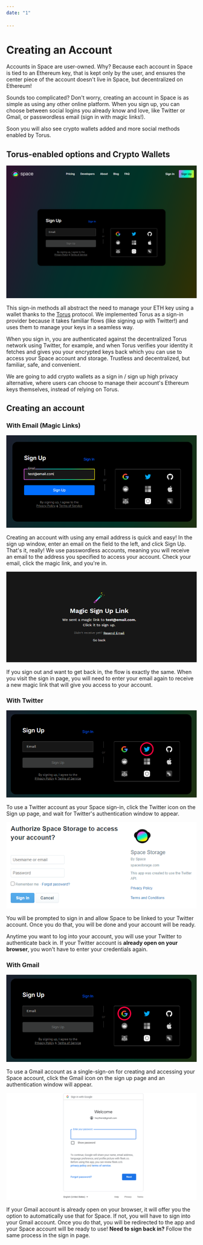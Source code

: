 ```yaml
---
date: "1"

---
```

# Creating an Account

Accounts in Space are user-owned. Why? Because each account in Space is tied to an Ethereum key, that is kept only by the user, and ensures the center piece of the account doesn't live in Space, but decentralized on Ethereum!

Sounds too complicated? Don't worry, creating an account in Space is as simple as using any other online platform. When you sign up, you can choose between social logins you already know and love, like Twitter or Gmail, or passwordless email (sign in with magic links!). 

Soon you will also see crypto wallets added and more social methods enabled by Torus.

## Torus-enabled options and Crypto Wallets

![](imgs/creating-account.png)

This sign-in methods all abstract the need to manage your ETH key using a wallet thanks to the [Torus](https://tor.us/) protocol. We implemented Torus as a sign-in provider because it takes familiar flows (like signing up with Twitter!) and uses them to manage your keys in a seamless way. 

When you sign in, you are authenticated against the decentralized Torus network using Twitter, for example, and when Torus verifies your identity it fetches and gives you your encrypted keys back which you can use to access your Space account and storage. Trustless and decentralized, but familiar, safe, and convenient.

We are going to add crypto wallets as a sign in / sign up high privacy alternative, where users can choose to manage their account's Ethereum keys themselves, instead of relying on Torus.

## Creating an account

### With Email (Magic Links)

![](imgs/email1.png)

Creating an account with using any email address is quick and easy! In the sign up window, enter an email on the field to the left, and click Sign Up. That's it, really! We use passwordless accounts, meaning you will receive an email to the address you specified to access your account. Check your email, click the magic link, and you're in. 

![](imgs/magiclink.png)

If you sign out and want to get back in, the flow is exactly the same. When you visit the sign in page, you will need to enter your email again to receive a new magic link that will give you access to your account.

### With Twitter

![](imgs/twitter-account.png)

To use a Twitter account as your Space sign-in, click the Twitter icon on the Sign up page, and wait for Twitter's authentication window to appear. 

![](imgs/twitter-auth1.png)

You will be prompted to sign in and allow Space to be linked to your Twitter account. Once you do that, you will be done and your account will be ready. 

Anytime you want to log into your account, you will use your Twitter to authenticate back in. If your Twitter account is **already open on your browser**, you won't have to enter your credentials again.

### With Gmail

![](imgs/gmail.png)

To use a Gmail account as a single-sign-on for creating and accessing your Space account, click the Gmail icon on the sign up page and an authentication window will appear.

![](imgs/gmailauth.png)

If your Gmail account is already open on your browser, it will offer you the option to automatically use that for Space. If not, you will have to sign into your Gmail account. Once you do that, you will be redirected to the app and your Space account will be ready to use! **Need to sign back in?** Follow the same process in the sign in page.

